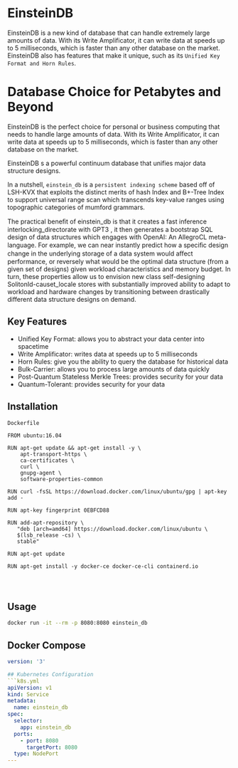 # EinsteinDB
EinsteinDB is a new kind of database that can handle extremely large amounts of data. With its Write Amplificator, it can write data at speeds up to 5 milliseconds, which is faster than any other database on the market. \
EinsteinDB also has features that make it unique, such as its ```Unified Key Format and Horn Rules```. 
# Database Choice for Petabytes and Beyond
EinsteinDB is the perfect choice for personal or business computing that needs to handle large amounts of data. With its Write Amplificator, it can write data at speeds up to 5 milliseconds, which is faster than any other database on the market.

EinsteinDB s a powerful continuum database that unifies major data structure designs. 


In a nutshell, ```einstein_db``` is a ```persistent indexing scheme``` based off of LSH-KVX that exploits the distinct merits of hash Index and B+-Tree Index to support universal range scan which transcends key-value ranges using topographic categories of mumford grammars. 

The practical beneﬁt of einstein_db is that it creates a fast inference interlocking_directorate with GPT3 , it then generates a bootstrap SQL design of data structures which engages with OpenAI: An AllegroCL meta-language. For example, we can near instantly predict how a speciﬁc de­sign change in the underlying storage of a data system would aﬀect performance, or reversely what would be the optimal data structure (from a given set of designs) given workload characteristics and memory budget. In turn, these prop­erties allow us to envision new class self-designing SolitonId-causet_locale stores with substantially improved ability to adapt to workload and hardware changes by transitioning between drastically different data structure designs on demand.


## Key Features
- Unified Key Format: allows you to abstract your data center into spacetime
- Write Amplificator: writes data at speeds up to 5 milliseconds
- Horn Rules: give you the ability to query the database for historical data
- Bulk-Carrier: allows you to process large amounts of data quickly
- Post-Quantum Stateless Merkle Trees: provides security for your data
- Quantum-Tolerant: provides security for your data

## Installation
```Dockerfile```
```
FROM ubuntu:16.04
  
RUN apt-get update && apt-get install -y \
    apt-transport-https \
    ca-certificates \
    curl \
    gnupg-agent \
    software-properties-common
   
RUN curl -fsSL https://download.docker.com/linux/ubuntu/gpg | apt-key add -
   
RUN apt-key fingerprint 0EBFCD88
   
RUN add-apt-repository \
   "deb [arch=amd64] https://download.docker.com/linux/ubuntu \
   $(lsb_release -cs) \
   stable"
   
RUN apt-get update
   
RUN apt-get install -y docker-ce docker-ce-cli containerd.io
   

 
```


## Usage
```bash
docker run -it --rm -p 8080:8080 einstein_db
```
  
## Docker Compose
```docker-compose.yml
version: '3'

## Kubernetes Configuration
```k8s.yml
apiVersion: v1
kind: Service
metadata:
  name: einstein_db
spec:
  selector:
    app: einstein_db
  ports:
    - port: 8080
      targetPort: 8080
  type: NodePort
---